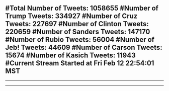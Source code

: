 #Total Number of Tweets: 1058655 
#Number of Trump Tweets: 334927
#Number of Cruz Tweets: 227697
#Number of Clinton Tweets: 220659
#Number of Sanders Tweets: 147170
#Number of Rubio Tweets: 56004
#Number of Jeb! Tweets: 44609
#Number of Carson Tweets: 15674
#Number of Kasich Tweets: 11943
#Current Stream Started at Fri Feb 12 22:54:01 MST
---
---
---
